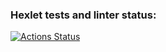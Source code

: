 ### Hexlet tests and linter status:
[![Actions Status](https://github.com/Andrey-Barinov/python-project-52/actions/workflows/hexlet-check.yml/badge.svg)](https://github.com/Andrey-Barinov/python-project-52/actions)